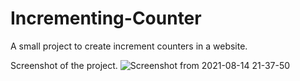 # Incrementing-Counter


A small project to create increment counters in a website.

Screenshot of the project.
![Screenshot from 2021-08-14 21-37-50](https://user-images.githubusercontent.com/43684497/129452438-078abee7-8019-49d2-873d-f3ad3191222f.png)

